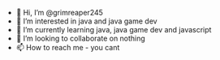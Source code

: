 - 👋 Hi, I’m @grimreaper245
- 👀 I’m interested in java and java game dev
- 🌱 I’m currently learning java, java game dev and javascript
- 💞️ I’m looking to collaborate on nothing
- 📫 How to reach me - you cant

<!---
grimreaper245/grimreaper245 is a ✨ special ✨ repository because its `README.md` (this file) appears on your GitHub profile.
You can click the Preview link to take a look at your changes.
--->
